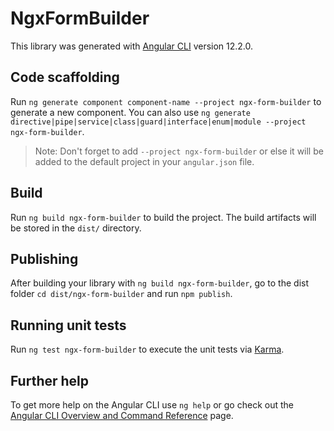 # NgxFormBuilder

This library was generated with [Angular CLI](https://github.com/angular/angular-cli) version 12.2.0.

## Code scaffolding

Run `ng generate component component-name --project ngx-form-builder` to generate a new component. You can also use `ng generate directive|pipe|service|class|guard|interface|enum|module --project ngx-form-builder`.
> Note: Don't forget to add `--project ngx-form-builder` or else it will be added to the default project in your `angular.json` file. 

## Build

Run `ng build ngx-form-builder` to build the project. The build artifacts will be stored in the `dist/` directory.

## Publishing

After building your library with `ng build ngx-form-builder`, go to the dist folder `cd dist/ngx-form-builder` and run `npm publish`.

## Running unit tests

Run `ng test ngx-form-builder` to execute the unit tests via [Karma](https://karma-runner.github.io).

## Further help

To get more help on the Angular CLI use `ng help` or go check out the [Angular CLI Overview and Command Reference](https://angular.io/cli) page.
